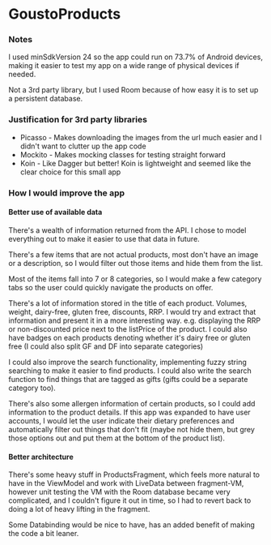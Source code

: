 # GoustoProducts

### Notes
I used minSdkVersion 24 so the app could run on 73.7% of Android devices, making it easier to test my app on a wide range of physical devices if needed.

Not a 3rd party library, but I used Room because of how easy it is to set up a persistent database.

### Justification for 3rd party libraries
* Picasso - Makes downloading the images from the url much easier and I didn't want to clutter up the app code
* Mockito - Makes mocking classes for testing straight forward
* Koin - Like Dagger but better! Koin is lightweight and seemed like the clear choice for this small app

### How I would improve the app

#### Better use of available data
There's a wealth of information returned from the API. I chose to model everything out to make it easier to use that data in future.

There's a few items that are not actual products, most don't have an image or a description, so I would filter out those items and hide them from the list. 

Most of the items fall into 7 or 8 categories, so I would make a few category tabs so the user could quickly navigate the products on offer.

There's a lot of information stored in the title of each product. Volumes, weight, dairy-free, gluten free, discounts, RRP. I would try and extract that information and present it in a more interesting way. e.g. displaying the RRP or non-discounted price next to the listPrice of the product. I could also have badges on each products denoting whether it's dairy free or gluten free (I could also split GF and DF into separate categories)

I could also improve the search functionality, implementing fuzzy string searching to make it easier to find products. I could also write the search function to find things that are tagged as gifts (gifts could be a separate category too).

There's also some allergen information of certain products, so I could add information to the product details. If this app was expanded to have user accounts, I would let the user indicate their dietary preferences and automatically filter out things that don't fit (maybe not hide them, but grey those options out and put them at the bottom of the product list).

#### Better architecture
There's some heavy stuff in ProductsFragment, which feels more natural to have in the ViewModel and work with LiveData between fragment-VM, however unit testing the VM with the Room database became very complicated, and I couldn't figure it out in time, so I had to revert back to doing a lot of heavy lifting in the fragment.

Some Databinding would be nice to have, has an added benefit of making the code a bit leaner.

